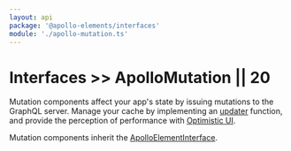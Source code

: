 ```yaml
---
layout: api
package: '@apollo-elements/interfaces'
module: './apollo-mutation.ts'
---
```

# Interfaces >> ApolloMutation || 20

Mutation components affect your app's state by issuing mutations to the GraphQL server. Manage your cache by implementing an [updater](#updater) function, and provide the perception of performance with [Optimistic UI](#optimisticresponse).

Mutation components inherit the [ApolloElementInterface](../element/).
